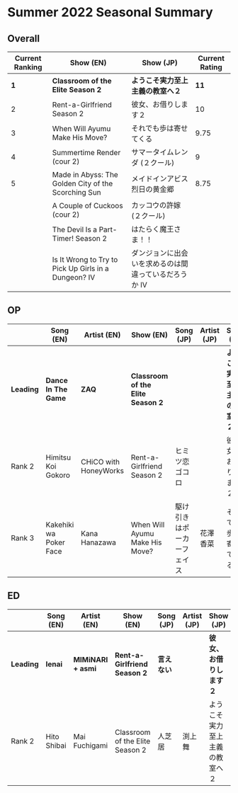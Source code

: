 # Summer 2022 Seasonal Summary
## Overall
| Current Ranking | Show (EN)                                            | Show (JP)                                             | Current Rating |
| --------------- | ---------------------------------------------------- | ----------------------------------------------------- | -------------- |
| **1**           | **Classroom of the Elite Season 2**                  | **ようこそ実力至上主義の教室へ２**                    | **11**       |
| 2               | Rent-a-Girlfriend Season 2                           | 彼女、お借りします２                                  | 10             |
| 3               | When Will Ayumu Make His Move?                       | それでも歩は寄せてくる                                | 9.75            |
| 4               | Summertime Render (cour 2)                           | サマータイムレンダ (２クール)                         | 9              |
| 5               | Made in Abyss: The Golden City of the Scorching Sun  | メイドインアビス 烈日の黄金郷                         | 8.75           |
|                 | A Couple of Cuckoos (cour 2)                         | カッコウの許嫁 (２クール)                             |                |
|                 | The Devil Is a Part-Timer! Season 2                  | はたらく魔王さま！！                                  |                |
|                 | Is It Wrong to Try to Pick Up Girls in a Dungeon? IV | ダンジョンに出会いを求めるのは間違っているだろうか IV |                |

## OP
|             | Song (EN)              | Artist (EN)           | Show (EN)                           | Song (JP)      | Artist (JP) | Show (JP)                          |
| ----------- | ---------------------- | --------------------- | ----------------------------------- | -------------- | ----------- | ---------------------------------- |
| **Leading** | **Dance In The Game**  | **ZAQ**               | **Classroom of the Elite Season 2** |                |             | **ようこそ実力至上主義の教室へ２** |
| Rank 2      | Himitsu Koi Gokoro     | CHiCO with HoneyWorks | Rent-a-Girlfriend Season 2          | ヒミツ恋ゴコロ |             | 彼女、お借りします２               |
| Rank 3      | Kakehiki wa Poker Face | Kana Hanazawa         | When Will Ayumu Make His Move?      | 駆け引きはポーカーフェイス               | 花澤 香菜   | それでも歩は寄せてくる             |

## ED
|             | Song (EN)   | Artist (EN)         | Show (EN)                       | Song (JP)    | Artist (JP) | Show (JP)                |
| ----------- | ----------- | ------------------- | ------------------------------- | ------------ | ----------- | ------------------------ |
| **Leading** | **Ienai**   | **MIMiNARI + asmi** | **Rent-a-Girlfriend Season 2**  | **言えない** |             | **彼女、お借りします２** |
| Rank 2      | Hito Shibai | Mai Fuchigami       | Classroom of the Elite Season 2 | 人芝居       | 渕上 舞     | ようこそ実力至上主義の教室へ２                         |
